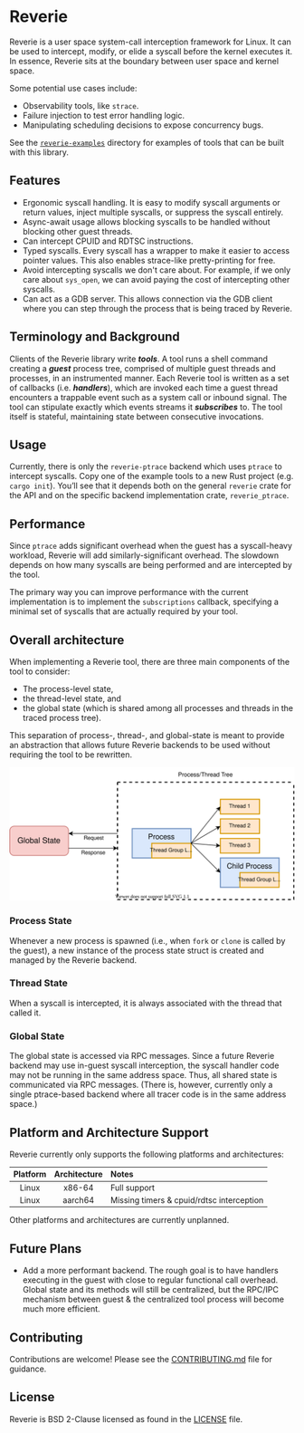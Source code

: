 # Reverie

Reverie is a user space system-call interception framework for Linux. It can
be used to intercept, modify, or elide a syscall before the kernel executes
it. In essence, Reverie sits at the boundary between user space and kernel
space.

Some potential use cases include:

* Observability tools, like `strace`.
* Failure injection to test error handling logic.
* Manipulating scheduling decisions to expose concurrency bugs.

See the [`reverie-examples`](reverie-examples) directory for examples of
tools that can be built with this library.

## Features

 * Ergonomic syscall handling. It is easy to modify syscall arguments or return
   values, inject multiple syscalls, or suppress the syscall entirely.
 * Async-await usage allows blocking syscalls to be handled without blocking
   other guest threads.
 * Can intercept CPUID and RDTSC instructions.
 * Typed syscalls. Every syscall has a wrapper to make it easier to access
   pointer values. This also enables strace-like pretty-printing for free.
 * Avoid intercepting syscalls we don't care about. For example, if we only care
   about `sys_open`, we can avoid paying the cost of intercepting other
   syscalls.
 * Can act as a GDB server. This allows connection via the GDB client where you
   can step through the process that is being traced by Reverie.

## Terminology and Background

Clients of the Reverie library write ***tools***. A tool runs a shell command
creating a ***guest*** process tree, comprised of multiple guest threads and
processes, in an instrumented manner. Each Reverie tool is written as a set
of callbacks (i.e. ***handlers***), which are invoked each time a guest
thread encounters a trappable event such as a system call or inbound signal.
The tool can stipulate exactly which events streams it ***subscribes*** to.
The tool itself is stateful, maintaining state between consecutive
invocations.

## Usage

Currently, there is only the `reverie-ptrace` backend which uses `ptrace` to
intercept syscalls. Copy one of the example tools to a new Rust project (e.g.
`cargo init`). You’ll see that it depends both on the general `reverie` crate
for the API and on the specific backend implementation crate,
`reverie_ptrace`.

## Performance

Since `ptrace` adds significant overhead when the guest has a syscall-heavy
workload, Reverie will add similarly-significant overhead. The slowdown depends
on how many syscalls are being performed and are intercepted by the tool.

The primary way you can improve performance with the current implementation is
to implement the `subscriptions` callback, specifying a minimal set of syscalls
that are actually required by your tool.

## Overall architecture

When implementing a Reverie tool, there are three main components of the tool to
consider:

* The process-level state,
* the thread-level state, and
* the global state (which is shared among all processes and threads in the
  traced process tree).

This separation of process-, thread-, and global-state is meant to provide an
abstraction that allows future Reverie backends to be used without requiring the
tool to be rewritten.

<p align="center">
   <img src="./assets/architecture-diagram.svg" alt="Architecture Diagram">
</p>

### Process State

Whenever a new process is spawned (i.e., when `fork` or `clone` is called by the
guest), a new instance of the process state struct is created and managed by the
Reverie backend.

### Thread State

When a syscall is intercepted, it is always associated with the thread that
called it.

### Global State

The global state is accessed via RPC messages. Since a future Reverie backend
may use in-guest syscall interception, the syscall handler code may not be
running in the same address space. Thus, all shared state is communicated via
RPC messages. (There is, however, currently only a single ptrace-based backend
where all tracer code is in the same address space.)

## Platform and Architecture Support

Reverie currently only supports the following platforms and architectures:

| Platform | Architecture | Notes                                     |
|:--------:|:------------:|:------------------------------------------|
| Linux    | x86-64       | Full support                              |
| Linux    | aarch64      | Missing timers & cpuid/rdtsc interception |

Other platforms and architectures are currently unplanned.

## Future Plans

 * Add a more performant backend. The rough goal is to have handlers executing in
   the guest with close to regular functional call overhead. Global state and its
   methods will still be centralized, but the RPC/IPC mechanism between guest &
   the centralized tool process will become much more efficient.

## Contributing

Contributions are welcome! Please see the [CONTRIBUTING.md](CONTRIBUTING.md)
file for guidance.

## License

Reverie is BSD 2-Clause licensed as found in the [LICENSE](LICENSE) file.
